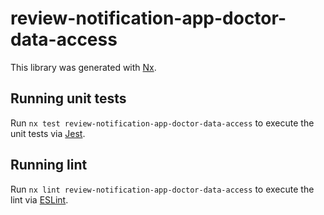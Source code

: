 # review-notification-app-doctor-data-access

This library was generated with [Nx](https://nx.dev).

## Running unit tests

Run `nx test review-notification-app-doctor-data-access` to execute the unit tests via [Jest](https://jestjs.io).

## Running lint

Run `nx lint review-notification-app-doctor-data-access` to execute the lint via [ESLint](https://eslint.org/).
